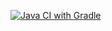 [![Java CI with Gradle](https://github.com/Edem-Ablayev/patterns_2/actions/workflows/gradle.yml/badge.svg)](https://github.com/Edem-Ablayev/patterns_2/actions/workflows/gradle.yml)
